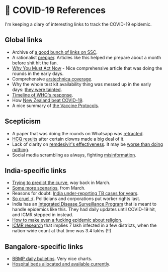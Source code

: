 # 🦠 COVID-19 References

I'm keeping a diary of interesting links to track the COVID-19 epidemic.

## Global links

- Archive of [a good bunch of links on SSC](https://web.archive.org/web/20200618093658/https://slatestarcodex.com/2020/03/02/coronavirus-links-speculation-open-thread/).
- A rationalist [prepper](https://putanumonit.com/2020/02/27/seeing-the-smoke/). Articles like this helped me prepare about a month before shit hit the fan.
- [Why You Must Act Now](https://medium.com/@tomaspueyo/coronavirus-act-today-or-people-will-die-f4d3d9cd99ca) - Nice comprehensive article that was doing the rounds in the early days.
- Comprehensive [arstechnica coverage](https://arstechnica.com/science/2020/04/dont-panic-the-comprehensive-ars-technica-guide-to-the-coronavirus/).
- Why the whole test kit availability thing was messed up in the early days: [they were tainted](https://arstechnica.com/science/2020/04/cdcs-failed-coronavirus-tests-were-tainted-with-coronavirus-feds-confirm/).
- [Timeline of WHO's response](https://www.who.int/news-room/detail/29-06-2020-covidtimeline).
- How [New Zealand beat COVID-19](https://arstechnica.com/science/2020/06/new-zealand-eliminates-covid-19-lifts-all-social-distancing/).
- A nice summary of [the Vaccine Protocols](https://blogs.sciencemag.org/pipeline/archives/2020/09/21/the-vaccine-protocols).

## Scepticism

- A paper that was doing the rounds on Whatsapp was [retracted](https://www.statnews.com/2020/02/03/retraction-faulty-coronavirus-paper-good-moment-for-science/).
- [HCQ results](https://www.politico.com/news/2020/04/21/malaria-drug-virginia-coronavirus-study-198590) after certain clowns made a big deal of it.
- Lack of clarity on [remdesivir's effectiveness](https://www.sciencedaily.com/releases/2020/04/200429134020.htm). It may be [worse than doing nothing](https://arstechnica.com/science/2020/05/hydroxychloroquine-linked-to-increase-in-covid-19-deaths-heart-risks/).
- Social media scrambling as always, fighting [misinformation](https://techcrunch.com/2020/05/07/plandemic-video-judy-mikovits/).

## India-specific links

- [Trying to predict the curve](https://www.thehindu.com/data/data-where-does-india-stand-on-the-coronavirus-curve/article31137679.ece?homepage=true), way back in March.
- [Some more scenarios](https://www.ndtv.com/india-news/coronavirus-outbreak-15-lakh-delhi-covid-19-cases-in-optimistic-scenario-centres-estimate-2199464), from March.
- Reasons for doubt: [India under-reporting TB cases for years](https://www.thehindu.com/sci-tech/health/India-under-reported-TB-for-15-years-WHO/article16070274.ece).
- [So cruel :(](https://www.thehindu.com/news/national/coronavirus-madhya-pradesh-pushes-working-hours-from-eight-to-12-in-factories/article31527330.ece?homepage=true). Politicians and corporations put worker rights last.
- India has an [Integrated Disease Surveillance Program](https://idsp.nic.in/index4.php?lang=1&level=0&linkid=406&lid=3689) that is meant to handle epidemics like this. They had daily updates until COVID-19 hit, and ICMR stepped in instead.
- [How to make even a fucking epidemic about religion](https://www.theguardian.com/world/2020/jun/08/how-lives-were-destroyed-under-cover-of-lockdown-in-a-small-indian-town).
- [ICMR research](https://www.thehindu.com/news/national/news-analysis-india-may-have-undercounted-cases/article31822079.ece) that implies 7 lakh infected in a few districts, when the nation-wide count at that time was 3.4 lakhs (!!)

## Bangalore-specific links

- [BBMP daily bulletins](http://bbmp.gov.in/en/covid19bulletins). Very nice charts.
- [Hospital beds allocated and available currently](http://chbms.bbmpgov.in/portal/reports1/hreport.html).

